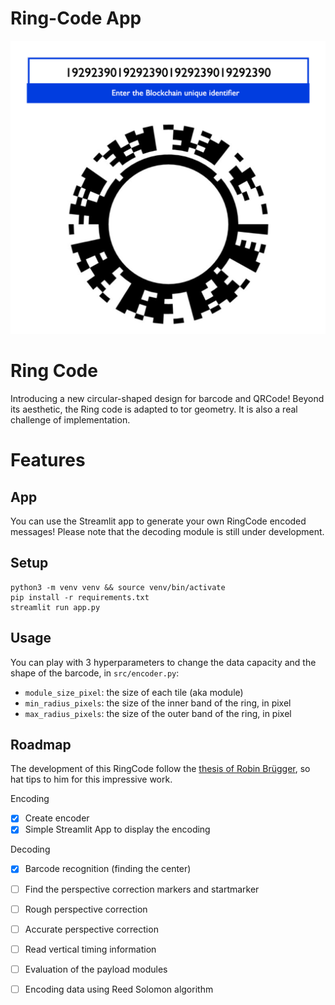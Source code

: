 # Ring-Code App

![Beautiful App](img/render.png)

# Ring Code

Introducing a new circular-shaped design for barcode and QRCode! Beyond its aesthetic, the Ring code is adapted to tor geometry. It is also a real challenge of implementation.

# Features

## App

You can use the Streamlit app to generate your own RingCode encoded messages! Please note that the decoding module is still under development.

## Setup

```
python3 -m venv venv && source venv/bin/activate
pip install -r requirements.txt
streamlit run app.py
```

## Usage

You can play with 3 hyperparameters to change the data capacity and the shape of the barcode, in `src/encoder.py`:
- `module_size_pixel`: the size of each tile (aka module)
- `min_radius_pixels`: the size of the inner band of the ring, in pixel
- `max_radius_pixels`: the size of the outer band of the ring, in pixel

## Roadmap

The development of this RingCode follow the [thesis of Robin Brügger](https://www.dropbox.com/s/a62q4lotoyonnv7/P6_2015_Circular_Codes.pdf?dl=0), so hat tips to him for this impressive work.

Encoding
- [x] Create encoder
- [x] Simple Streamlit App to display the encoding

Decoding
- [x] Barcode recognition (finding the center)
- [ ] Find the perspective correction markers and startmarker
- [ ] Rough perspective correction
- [ ] Accurate perspective correction
- [ ] Read vertical timing information
- [ ] Evaluation of the payload modules
- [ ] Encoding data using Reed Solomon algorithm

